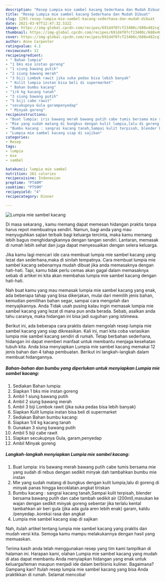 ```yaml
---
description: "Resep Lumpia mie sambel kacang Sederhana dan Mudah Dibuat"
title: "Resep Lumpia mie sambel kacang Sederhana dan Mudah Dibuat"
slug: 1293-resep-lumpia-mie-sambel-kacang-sederhana-dan-mudah-dibuat
date: 2021-03-07T12:47:32.532Z
image: https://img-global.cpcdn.com/recipes/691d4f07cf23400c/680x482cq70/lumpia-mie-sambel-kacang-foto-resep-utama.jpg
thumbnail: https://img-global.cpcdn.com/recipes/691d4f07cf23400c/680x482cq70/lumpia-mie-sambel-kacang-foto-resep-utama.jpg
cover: https://img-global.cpcdn.com/recipes/691d4f07cf23400c/680x482cq70/lumpia-mie-sambel-kacang-foto-resep-utama.jpg
author: Anne Carpenter
ratingvalue: 4.1
reviewcount: 12
recipeingredient:
- " Bahan lumpia"
- "1 bks mie instan goreng"
- "1 siung bawang putih"
- "2 siung bawang merah"
- "3 biji Lombok rawit jika suka pedas bisa lebih banyak"
- " Kulit lumpia instan bisa beli di supermarket"
- " Bahan bumbu kacang"
- "1/4 kg kacang tanah"
- "3 siung bawang putih"
- "5 biji cabe rawit"
- "secukupnya Gula garampenyedap"
- " Minyak goreng"
recipeinstructions:
- "Buat lumpia: iris bawang merah bawang putih cabe tumis bersama mie yang sudah di rebus dengan sedikit minyak dah tambahkan bumbu mie instan"
- "Mie yang sudah matang di bungkus dengan kulit lumpia,lalu di goreng di minyak panas hingga kecoklatan.angkat tiriskan"
- "Bumbu kacang : sangrai kacang tanah,Sampai kulit terpisah, blender bersama bawang putih dan cabe tambah sedikit air (200ml),masukan ke wajan dengan sedikit minyak goreng sebentar jika terlalu kental tambahkan air beri gula (jika ada gula aren lebih enak) garam, kaldu /penyedap..koreksi rasa dan angkat"
- "Lumpia mie sambel kacang siap di sajikan"
categories:
- Resep
tags:
- lumpia
- mie
- sambel

katakunci: lumpia mie sambel 
nutrition: 261 calories
recipecuisine: Indonesian
preptime: "PT40M"
cooktime: "PT59M"
recipeyield: "4"
recipecategory: Dinner

---
```



![Lumpia mie sambel kacang](https://img-global.cpcdn.com/recipes/691d4f07cf23400c/680x482cq70/lumpia-mie-sambel-kacang-foto-resep-utama.jpg)

Di masa  sekarang , kamu memang dapat memesan hidangan praktis tanpa harus repot membuatnya sendiri. Namun, bagi anda yang mau menyuguhkan sajian terbaik bagi keluarga tercinta, maka kamu memang lebih bagus menghidangkannya dengan tangan sendiri. Lantaran, memasak di rumah lebih sehat dan juga dapat menyesuaikan dengan selera keluarga.

Jika kamu lagi mencari ide cara membuat lumpia mie sambel kacang yang lezat dan sederhana,maka di sinilah tempatnya. Cara membuat lumpia mie sambel kacang  sebenarnya mudah dibuat jika anda memasaknya dengan hati-hati. Tapi, kamu tidak perlu cemas akan gagal dalam memasaknya 
sebab di artikel ini kita akan membahas lumpia mie sambel kacang dengan hati-hati.  



Nah buat kamu yang mau memasak lumpia mie sambel kacang yang enak, ada beberapa tahap yang bisa dikerjakan, mulai dari memilih jenis bahan, kemudian pemilihan bahan segar, sampai cara mengolah dan menyajikannya. Anda Tidak usah pusing kalau ingin memasak lumpia mie sambel kacang yang lezat di mana pun anda berada. Sebab, asalkan anda  tahu caranya, maka hidangan ini bisa jadi suguhan yang istimewa.

Berikut ini, ada beberapa cara praktis  dalam mengolah resep lumpia mie sambel kacang yang siap dikreasikan. Kali ini, mari kita coba variasikan lumpia mie sambel kacang sendiri di rumah. Tetap berbahan sederhana, hidangan ini dapat memberi manfaat untuk membantu menjaga kesehatan tubuh kita. Anda bisa menyiapkan Lumpia mie sambel kacang memakai 12 jenis bahan dan 4 tahap pembuatan. Berikut ini langkah-langkah dalam membuat hidangannya.

<!--inarticleads1-->

##### Bahan-bahan dan bumbu yang diperlukan untuk menyiapkan Lumpia mie sambel kacang:

1. Sediakan  Bahan lumpia:
1. Siapkan 1 bks mie instan goreng
1. Ambil 1 siung bawang putih
1. Ambil 2 siung bawang merah
1. Ambil 3 biji Lombok rawit (jika suka pedas bisa lebih banyak)
1. Siapkan  Kulit lumpia instan bisa beli di supermarket
1. Sediakan  Bahan bumbu kacang:
1. Siapkan 1/4 kg kacang tanah
1. Gunakan 3 siung bawang putih
1. Ambil 5 biji cabe rawit
1. Siapkan secukupnya Gula, garam,penyedap
1. Ambil  Minyak goreng




<!--inarticleads2-->

##### Langkah-langkah menyiapkan Lumpia mie sambel kacang:

1. Buat lumpia: iris bawang merah bawang putih cabe tumis bersama mie yang sudah di rebus dengan sedikit minyak dah tambahkan bumbu mie instan
1. Mie yang sudah matang di bungkus dengan kulit lumpia,lalu di goreng di minyak panas hingga kecoklatan.angkat tiriskan
1. Bumbu kacang : sangrai kacang tanah,Sampai kulit terpisah, blender bersama bawang putih dan cabe tambah sedikit air (200ml),masukan ke wajan dengan sedikit minyak goreng sebentar jika terlalu kental tambahkan air beri gula (jika ada gula aren lebih enak) garam, kaldu /penyedap..koreksi rasa dan angkat
1. Lumpia mie sambel kacang siap di sajikan




Nah, itulah artikel tentang  lumpia mie sambel kacang  yang praktis dan mudah versi kita. Semoga kamu mampu melakukannya dengan hasil yang memuaskan. 

Terima kasih anda telah menggunakan resep yang tim kami tampilkan di halaman ini. Harapan kami, olahan  Lumpia mie sambel kacang yang mudah di atas dapat membantu Anda menyiapkan hidangan yang enak untuk keluarga/teman maupun menjadi ide dalam berbisnis kuliner. Bagaimana? Gampang kan? Itulah resep lumpia mie sambel kacang yang bisa Anda praktikkan di rumah. Selamat mencoba!

